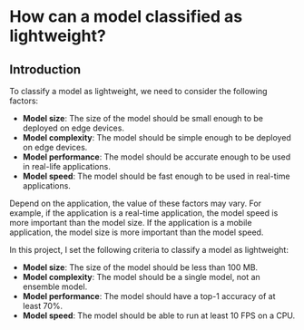 # How can a model classified as lightweight?

## Introduction

To classify a model as lightweight, we need to consider the following factors:

- **Model size**: The size of the model should be small enough to be deployed on edge devices.
- **Model complexity**: The model should be simple enough to be deployed on edge devices.
- **Model performance**: The model should be accurate enough to be used in real-life applications.
- **Model speed**: The model should be fast enough to be used in real-time applications.

Depend on the application, the value of these factors may vary. For example, if the application is a real-time 
application, the model speed is more important than the model size. If the application is a mobile application, the 
model size is more important than the model speed.

In this project, I set the following criteria to classify a model as lightweight:

- **Model size**: The size of the model should be less than 100 MB.
- **Model complexity**: The model should be a single model, not an ensemble model.
- **Model performance**: The model should have a top-1 accuracy of at least 70%.
- **Model speed**: The model should be able to run at least 10 FPS on a CPU.
